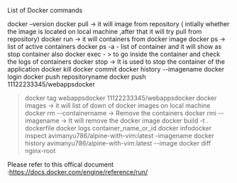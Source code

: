 List of Docker commands 

docker –version
docker pull  -> it will image from repository ( intially whether the image is located on local machine ,after that it will try pull from repository)
docker run  -> it will containers from docker image 
docker ps  -> list of active containers
docker ps -a   - list of container and it will show as stop container also 
docker exec  - > to go inside the container and check the logs of containers 
docker stop  -> It is used to stop the container of the application
docker kill
docker commit
docker history --imagename 
docker login
docker push repositoryname
docker push 11122233345/webappsdocker
>docker tag webappsdocker 11122233345/webappsdocker
docker images   -> it will list of down of docker images on local machine
docker rm  --containername  -> Remove the containers 
docker rmi --imagename      -> It will remove the docker image
docker build -t . dockerfile
docker logs container_name_or_id 
docker infodocker inspect avimanyu786/alpine-with-vim:latest  -imagename
docker history avimanyu786/alpine-with-vim:latest --image 
docker diff nginx-root

Please refer to this offical document :https://docs.docker.com/engine/reference/run/
